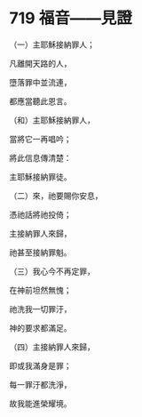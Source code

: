 # 719 福音——見證

（一）主耶穌接納罪人；

凡離開天路的人，

墮落罪中並流連，

都應當聽此恩言。

（和）主耶穌接納罪人，

當將它一再唱吟；

將此信息傳清楚：

主耶穌接納罪徒。

（二）來，祂要賜你安息，

憑祂話將祂投倚；

主接納罪人來歸，

祂甚至接納罪魁。

（三）我心今不再定罪，

在神前坦然無愧；

祂洗我一切罪汙，

神的要求都滿足。

（四）主接納罪人來歸，

即或我滿身是罪；

每一罪汙都洗淨，

故我能進榮耀境。

